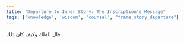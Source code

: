 ```yaml
---
title: "Departure to Inner Story: The Inscription's Message"
tags: ['knowledge', 'wisdom', 'counsel', "frame_story_departure"]
---
```


 قال الملك وكيف كان ذلك
